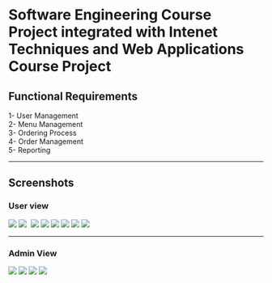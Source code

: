 <h1>Software Engineering Course Project integrated with Intenet Techniques and Web Applications Course Project</h1>

<h2>Functional Requirements</h2>
<p>
  1- User Management <br>
  2- Menu Management <br>
  3- Ordering Process <br>
  4- Order Management <br> 
  5- Reporting <br> 
</p>
<hr> 
<h2>Screenshots</h2>
<h3>User view</h3>
<img src = "https://github.com/AlaaDuridi/SEPIZZA/assets/51034664/af7a263d-69fb-45bd-bd48-ad94792d03bb">
<img src ="https://github.com/AlaaDuridi/SEPIZZA/assets/51034664/8a61b85e-9a43-4ba6-a8d4-3cd830ed1f86">
<img scr ="https://github.com/AlaaDuridi/SEPIZZA/assets/51034664/31cba158-9726-4d9b-b24e-717e6a930d2f">
<img src ="https://github.com/AlaaDuridi/SEPIZZA/assets/51034664/d027cea2-9375-4710-9d22-7b3b937918e2">
<img src="https://github.com/AlaaDuridi/SEPIZZA/assets/51034664/8ee5e7af-0d44-4f2b-bab9-8f0656604fcd">
<img src="https://github.com/AlaaDuridi/SEPIZZA/assets/51034664/38b942bb-4472-47b2-8e10-72ba545fe8b2">
<img src="https://github.com/AlaaDuridi/SEPIZZA/assets/51034664/1a8f622d-881a-46e0-b2e7-57f79ae41d4f">
<img src="https://github.com/AlaaDuridi/SEPIZZA/assets/51034664/b0885ced-b65d-4c6b-b579-bdd834c37bfd">
<img src="https://github.com/AlaaDuridi/SEPIZZA/assets/51034664/611923fb-4a36-4ba5-8ac6-e9f80c9c68cf">

<hr>
<h3>Admin View </h3>
<img src ="https://github.com/AlaaDuridi/SEPIZZA/assets/51034664/344cd80b-7e97-4ba5-80b5-25f847b109c4" > 
<img src ="https://github.com/AlaaDuridi/SEPIZZA/assets/51034664/7af68f2d-ceec-4f8c-872b-0b972f12445f">
<img src="https://github.com/AlaaDuridi/SEPIZZA/assets/51034664/3a6e5bc3-d513-4189-9b4b-8eaceb8dd15f">
<img src = "https://github.com/AlaaDuridi/SEPIZZA/assets/51034664/72aef9dd-7714-4694-9c0e-02c4641ad97d"> 







